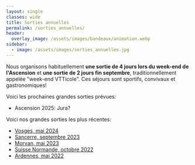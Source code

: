 ```yaml
---
layout: single
classes: wide
title: Sorties annuelles
permalink: /sorties_annuelles/
header:
  overlay_image: /assets/images/bandeaux/animation.webp
sidebar:
  - image: /assets/images/sorties_annuelles.jpg
---
```


Nous organisons habituellement
**une sortie de 4 jours lors du week-end de l'Ascension**
et **une sortie de 2 jours fin septembre**,
traditionnellement appelée "week-end VTTicole".
Ces séjours sont sportifs, convivaux et gastronomiques!

Voici les prochaines grandes sorties prévues:

* Ascension 2025: Jura?

Voici nos grandes sorties les plus récentes:

* [Vosges, mai 2024](/sorties_annuelles/2024/05/09/vosges.html)
* [Sancerre, septembre 2023](/sorties_annuelles/2023/09/30/sancerre.html)
* [Morvan, mai 2023](/sorties_annuelles/2023/05/18/morvan.html)
* [Suisse Normande, octobre 2022](/sorties_annuelles/2022/10/08/suisse-normande.html)
* [Ardennes, mai 2022](/sorties_annuelles/2022/05/29/ardennes.html)

